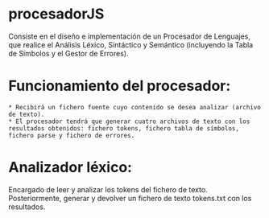 # procesadorJS
Consiste en el diseño e implementación de un Procesador de Lenguajes, que realice el Análisis Léxico, Sintáctico y Semántico (incluyendo la Tabla de Símbolos y el Gestor de Errores).

# Funcionamiento del procesador:
	* Recibirá un fichero fuente cuyo contenido se desea analizar (archivo de texto).
	* El procesador tendrá que generar cuatro archivos de texto con los resultados obtenidos: fichero tokens, fichero tabla de símbolos, fichero parse y fichero de errores. 

# Analizador léxico:
Encargado de leer y analizar los tokens del fichero de texto. Posteriormente, generar y devolver un fichero de texto tokens.txt con los resultados.
